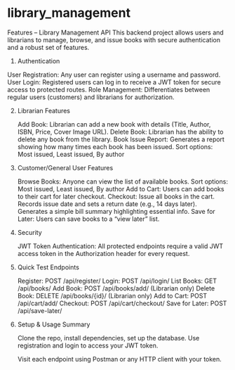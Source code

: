﻿# library_management

   Features – Library Management API
   This backend project allows users and librarians to manage, browse, and issue books with secure authentication and a robust set of features.

1. Authentication

  User Registration: Any user can register using a username and password.
  User Login: Registered users can log in to receive a JWT token for secure access to protected routes.
  Role Management: Differentiates between regular users (customers) and librarians for authorization.

2. Librarian Features

   Add Book: Librarian can add a new book with details (Title, Author, ISBN, Price, Cover Image URL).
   Delete Book: Librarian has the ability to delete any book from the library.
   Book Issue Report: Generates a report showing how many times each book has been issued.
   Sort options: Most issued, Least issued, By author

3. Customer/General User Features

   Browse Books: Anyone can view the list of available books.
   Sort options: Most issued, Least issued, By author
   Add to Cart: Users can add books to their cart for later checkout.
   Checkout: Issue all books in the cart.
   Records issue date and sets a return date (e.g., 14 days later).
   Generates a simple bill summary highlighting essential info.
   Save for Later: Users can save books to a “view later” list.

4. Security
   
   JWT Token Authentication: All protected endpoints require a valid JWT access token in the Authorization header for every request.

5. Quick Test Endpoints

   Register: POST /api/register/
   Login: POST /api/login/
   List Books: GET /api/books/
   Add Book: POST /api/books/add/ (Librarian only)
   Delete Book: DELETE /api/books/{id}/ (Librarian only)
   Add to Cart: POST /api/cart/add/
   Checkout: POST /api/cart/checkout/
   Save for Later: POST /api/save-later/

6. Setup & Usage Summary

   Clone the repo, install dependencies, set up the database.
   Use registration and login to access your JWT token.

   Visit each endpoint using Postman or any HTTP client with your token.

